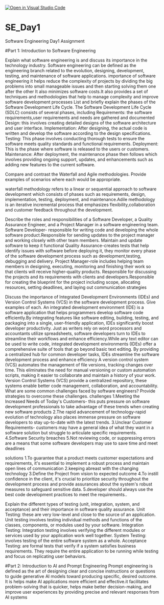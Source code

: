 [![Open in Visual Studio Code](https://classroom.github.com/assets/open-in-vscode-2e0aaae1b6195c2367325f4f02e2d04e9abb55f0b24a779b69b11b9e10269abc.svg)](https://classroom.github.com/online_ide?assignment_repo_id=15961384&assignment_repo_type=AssignmentRepo)
# SE_Day1
Software Engineering Day1 Assignment

#Part 1: Introduction to Software Engineering

Explain what software engineering is and discuss its importance in the technology industry.
Software engineering can be defined as the engineering branch related to the evolution, designing, development, testing, and maintenance of software applications.
importance of software engineering
it helps reduce the complexity of projects by dividing the big problems into small manageable issues and then starting solving them one after the other
It also minimizes software costs.It also provides a set of techniques and methodologies that help to manage complexity and improve software development processes
List and briefly explain the phases of the Software Development Life Cycle.
The Software Development Life Cycle (SDLC) consists of several phases, including Requirements: the software requirements,user requirements and needs are gathered and documented 
Design: this involves creating detailed designs of the software architecture and user interface.
Implementation: After designing, the actual code is written and develop the software according to the design specifications.
Testing: This phase involves conducting thorough tests to ensure the software meets quality standards and functional requirements.
 Deployment: This is the phase where software is released  to the users or customers.
 Maintenance: After deployment, the maintenance phase then follows which involves providing ongoing support, updates, and enhancements such as adding new features to the current software.

Compare and contrast the Waterfall and Agile methodologies. Provide examples of scenarios where each would be appropriate.

waterfall methodology refers to a linear or sequential approach to software development which consists of phases such as requirements, design, implementation, testing, deployment, and maintenance.Adile methodology is an iterative incremental process that emphasizes flexibility,collaboration and customer feedback throughout the development.

Describe the roles and responsibilities of a Software Developer, a Quality Assurance Engineer, and a Project Manager in a software engineering team.
Software Developer- responsible for writing code and developing the whole software product.Responsible for sending updates to the project manager and working closely with other team members. Maintain and update software to keep it functional
Quality Assurance-creates tests that help identify issues with software before deploying it, they monitor every phase of the software development process such as development,testing, debugging and delivery.
Project Manager-role includes helping team members in designing, executing, monitoring and finishing their work so that clients will receive higher-quality products. Responsible for discussing the projects and its requirements with clients and developers.Responsible for creating the blueprint for the project including scope, allocating resources, setting deadlines, and laying out communication strategies

Discuss the importance of Integrated Development Environments (IDEs) and Version Control Systems (VCS) in the software development process. Give examples of each.
An integrated development environment (IDE) is a software application that helps programmers develop software code efficiently.By integrating features like software editing, building, testing, and packaging into a single, user-friendly application, IDEs significantly boost developer productivity. Just as writers rely on word processors and accountants utilize spreadsheets, software developers turn to IDEs to streamline their workflows and enhance efficiency.While any text editor can be used to write code, integrated development environments (IDEs) offer a comprehensive suite of tools that go beyond basic text editing. By providing a centralized hub for common developer tasks, IDEs streamline the software development process and enhance efficiency
A version control system (VCS) automates the management of file versions, tracking changes over time. This eliminates the need for manual versioning or custom automation scripts, making it easier to collaborate and maintain a history of your work. Version Control Systems (VCS)  provide a centralized repository, these systems enable better code management, collaboration, and accountability.
What are some common challenges faced by software engineers? Provide strategies to overcome these challenges.
challenges
1.Meeting the Increased Needs of Today's Customers- this puts pressure on software development professionals to take advantage of these trends when creating new software products 
2.The rapid advancement of technology-rapid evolution of technology also places immense pressure on software developers to stay up-to-date with the latest trends.
3.Unclear Customer Requirements- customers may have a general idea of what they want in a software solution but struggle to articulate specific requirements.
4.Software Security breaches
5.Not reviewing code, or suppressing errors are a means that some software developers may use to save time and meet deadlines

solutions
1.To guarantee that a product meets customer expectations and requirements, it's essential to implement a robust process and maintain open lines of communication
2.keeping abreast with the changing technology
3.Define the Project from vision to expected outcome
4.To instill confidence in the client, it's crucial to prioritize security throughout the development process and provide assurances about the system's robust measures to safeguard sensitive data.
5.developer should always use the best code development practices to meet the requirements..

Explain the different types of testing (unit, integration, system, and acceptance) and their importance in software quality assurance.
Unit Testing: these are very low-level and close to the source of an application. Unit testing involves testing individual methods and functions of the classes, components, or modules used by your software.
 Integration Testing: Integration testing involves verifying the different modules or services used by your application work well together.
System Testing: involves testing of  the entire software system as a whole.
Acceptance Testing: are formal tests that verify if a system satisfies business requirements. They require the entire application to be running while testing and focus on replicating user behaviors.

#Part 2: Introduction to AI and Prompt Engineering
Prompt engineering is defined as the art of  designing clear and concise instructions or questions to guide generative AI models toward producing specific, desired outcome.
It is helps make AI applications more efficient and effective.it facilitates  problem-solving that is quicker, helps make better decision-making, and improve user experiences by providing precise and relevant responses from AI systems

